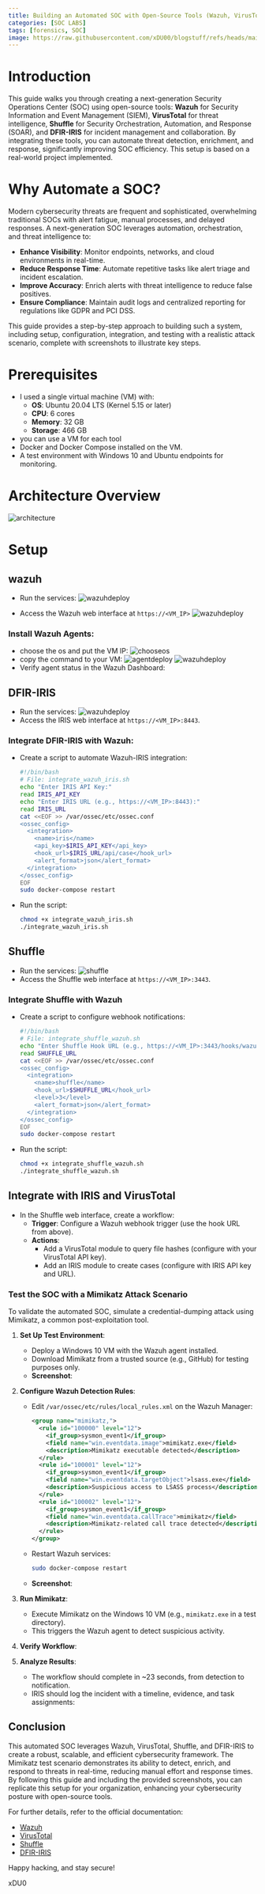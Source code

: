 ```yaml
---
title: Building an Automated SOC with Open-Source Tools (Wazuh, VirusTotal, DFIR-IRIS, Shuffle)
categories: [SOC LABS]
tags: [forensics, SOC]
image: https://raw.githubusercontent.com/xDU00/blogstuff/refs/heads/main/0_95jwPCsxkDj40Mgo.png
---
```


# Introduction
This guide walks you through creating a next-generation Security Operations Center (SOC) using open-source tools: **Wazuh** for Security Information and Event Management (SIEM), **VirusTotal** for threat intelligence, **Shuffle** for Security Orchestration, Automation, and Response (SOAR), and **DFIR-IRIS** for incident management and collaboration. By integrating these tools, you can automate threat detection, enrichment, and response, significantly improving SOC efficiency. This setup is based on a real-world project implemented.
# Why Automate a SOC?

Modern cybersecurity threats are frequent and sophisticated, overwhelming traditional SOCs with alert fatigue, manual processes, and delayed responses. A next-generation SOC leverages automation, orchestration, and threat intelligence to:
- **Enhance Visibility**: Monitor endpoints, networks, and cloud environments in real-time.
- **Reduce Response Time**: Automate repetitive tasks like alert triage and incident escalation.
- **Improve Accuracy**: Enrich alerts with threat intelligence to reduce false positives.
- **Ensure Compliance**: Maintain audit logs and centralized reporting for regulations like GDPR and PCI DSS.

This guide provides a step-by-step approach to building such a system, including setup, configuration, integration, and testing with a realistic attack scenario, complete with screenshots to illustrate key steps.
# Prerequisites

- I used a single virtual machine (VM) with:
  - **OS**: Ubuntu 20.04 LTS (Kernel 5.15 or later)
  - **CPU**: 6 cores
  - **Memory**: 32 GB
  - **Storage**: 466 GB
- you can use a VM for each tool
- Docker and Docker Compose installed on the VM.
- A test environment with Windows 10 and Ubuntu endpoints for monitoring.
# Architecture Overview
![architecture](https://raw.githubusercontent.com/xDU00/blogstuff/refs/heads/main/archblog.png)

# Setup
## wazuh
   - Run the services:
   ![wazuhdeploy](https://raw.githubusercontent.com/xDU00/blogstuff/refs/heads/main/wazuh.png)

   - Access the Wazuh web interface at `https://<VM_IP>`
   ![wazuhdeploy](https://raw.githubusercontent.com/xDU00/blogstuff/refs/heads/main/Capture_dcran_2025-02-19_184816.png)

### Install Wazuh Agents:
   - choose the os and put the VM IP:
   ![chooseos](https://raw.githubusercontent.com/xDU00/blogstuff/refs/heads/main/Screenshot_2025-02-19_191813.png)
   - copy the command to your VM:
   ![agentdeploy](https://raw.githubusercontent.com/xDU00/blogstuff/refs/heads/main/Screenshot%202025-06-01%20123426.png)
   ![wazuhdeploy](https://raw.githubusercontent.com/xDU00/blogstuff/refs/heads/main/Screenshot%202025-06-01%20123332.png)
   - Verify agent status in the Wazuh Dashboard:


## DFIR-IRIS 
   - Run the services:
   ![wazuhdeploy](https://raw.githubusercontent.com/xDU00/blogstuff/refs/heads/main/Screenshot%202025-06-18%20005108.png)
   - Access the IRIS web interface at `https://<VM_IP>:8443`.
### Integrate DFIR-IRIS with Wazuh:
   - Create a script to automate Wazuh-IRIS integration:
     ```bash
     #!/bin/bash
     # File: integrate_wazuh_iris.sh
     echo "Enter IRIS API Key:"
     read IRIS_API_KEY
     echo "Enter IRIS URL (e.g., https://<VM_IP>:8443):"
     read IRIS_URL
     cat <<EOF >> /var/ossec/etc/ossec.conf
     <ossec_config>
       <integration>
         <name>iris</name>
         <api_key>$IRIS_API_KEY</api_key>
         <hook_url>$IRIS_URL/api/case</hook_url>
         <alert_format>json</alert_format>
       </integration>
     </ossec_config>
     EOF
     sudo docker-compose restart
     ```
   - Run the script:
     ```bash
     chmod +x integrate_wazuh_iris.sh
     ./integrate_wazuh_iris.sh
     ```
   


## Shuffle
   - Run the services:
   ![shuffle](https://raw.githubusercontent.com/xDU00/blogstuff/refs/heads/main/shuffleisntal.png)
   - Access the Shuffle web interface at `https://<VM_IP>:3443`.
### Integrate Shuffle with Wazuh
   - Create a script to configure webhook notifications:
     ```bash
     #!/bin/bash
     # File: integrate_shuffle_wazuh.sh
     echo "Enter Shuffle Hook URL (e.g., https://<VM_IP>:3443/hooks/wazuh):"
     read SHUFFLE_URL
     cat <<EOF >> /var/ossec/etc/ossec.conf
     <ossec_config>
       <integration>
         <name>shuffle</name>
         <hook_url>$SHUFFLE_URL</hook_url>
         <level>3</level>
         <alert_format>json</alert_format>
       </integration>
     </ossec_config>
     EOF
     sudo docker-compose restart
     ```
   - Run the script:
     ```bash
     chmod +x integrate_shuffle_wazuh.sh
     ./integrate_shuffle_wazuh.sh
     ```

## Integrate with IRIS and VirusTotal
   - In the Shuffle web interface, create a workflow:
     - **Trigger**: Configure a Wazuh webhook trigger (use the hook URL from above).
     - **Actions**:
       - Add a VirusTotal module to query file hashes (configure with your VirusTotal API key).
       - Add an IRIS module to create cases (configure with IRIS API key and URL).
   

### Test the SOC with a Mimikatz Attack Scenario
To validate the automated SOC, simulate a credential-dumping attack using Mimikatz, a common post-exploitation tool.

1. **Set Up Test Environment**:
   - Deploy a Windows 10 VM with the Wazuh agent installed.
   - Download Mimikatz from a trusted source (e.g., GitHub) for testing purposes only.
   - **Screenshot**:


2. **Configure Wazuh Detection Rules**:
   - Edit `/var/ossec/etc/rules/local_rules.xml` on the Wazuh Manager:
     ```xml
     <group name="mimikatz,">
       <rule id="100000" level="12">
         <if_group>sysmon_event1</if_group>
         <field name="win.eventdata.image">mimikatz.exe</field>
         <description>Mimikatz executable detected</description>
       </rule>
       <rule id="100001" level="12">
         <if_group>sysmon_event1</if_group>
         <field name="win.eventdata.targetObject">lsass.exe</field>
         <description>Suspicious access to LSASS process</description>
       </rule>
       <rule id="100002" level="12">
         <if_group>sysmon_event1</if_group>
         <field name="win.eventdata.callTrace">mimikatz</field>
         <description>Mimikatz-related call trace detected</description>
       </rule>
     </group>
     ```
   - Restart Wazuh services:
     ```bash
     sudo docker-compose restart
     ```
   - **Screenshot**:
     

3. **Run Mimikatz**:
   - Execute Mimikatz on the Windows 10 VM (e.g., `mimikatz.exe` in a test directory).
   - This triggers the Wazuh agent to detect suspicious activity.

4. **Verify Workflow**:

5. **Analyze Results**:
   - The workflow should complete in ~23 seconds, from detection to notification.
   - IRIS should log the incident with a timeline, evidence, and task assignments:
    

## Conclusion
This automated SOC leverages Wazuh, VirusTotal, Shuffle, and DFIR-IRIS to create a robust, scalable, and efficient cybersecurity framework. The Mimikatz test scenario demonstrates its ability to detect, enrich, and respond to threats in real-time, reducing manual effort and response times. By following this guide and including the provided screenshots, you can replicate this setup for your organization, enhancing your cybersecurity posture with open-source tools.

For further details, refer to the official documentation:
- [Wazuh](https://documentation.wazuh.com/current/)
- [VirusTotal](https://docs.virustotal.com/docs/how-it-works)
- [Shuffle](https://shuffler.io/)
- [DFIR-IRIS](https://docs.dfir-iris.org/latest/)

Happy hacking, and stay secure!

xDU0
